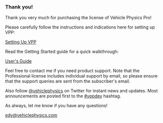 
### Thank you!

Thank you very much for purchasing the license of Vehicle Physics Pro!

Please carefully follow the instructions and indications here for setting up VPP:

[Setting Up VPP](/user-guide/setting-up-vpp/)

Read the Getting Started guide for a quick walkthrough:

[User's Guide](/user-guide/getting-started/)

Feel free to contact me if you need product support. Note that the Professional license includes
individual support by email, so please ensure that the support queries are sent from the subscriber's email.

Also follow [@vehiclephysics](https://twitter.com/VehiclePhysics) on Twitter for instant news and
updates. Most announcements are posted first to the [#vppdev](https://mail.google.com/mail/u/0/?zx=6n7z2cj0zoj6#inbox?compose=new)
hashtag.

As always, let me know if you have any questions!

edy@vehiclephysics.com
